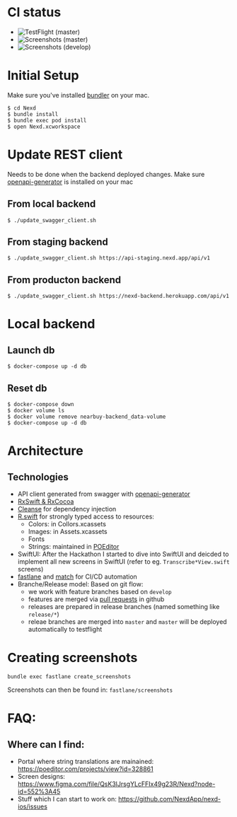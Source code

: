 # CI status

- ![TestFlight](https://github.com/NexdApp/nexd-ios/workflows/TestFlight/badge.svg?branch=develop) (master)
- ![Screenshots](https://github.com/NexdApp/nexd-ios/workflows/Screenshots/badge.svg?branch=master) (master)
- ![Screenshots](https://github.com/NexdApp/nexd-ios/workflows/Screenshots/badge.svg) (develop)

# Initial Setup

Make sure you've installed [bundler](https://bundler.io/) on your mac.

```
$ cd Nexd
$ bundle install
$ bundle exec pod install
$ open Nexd.xcworkspace
```

# Update REST client

Needs to be done when the backend deployed changes.
Make sure [openapi-generator](https://openapi-generator.tech/docs/faq-generators/) is installed on your mac

## From local backend

```
$ ./update_swagger_client.sh
```

## From staging backend

```
$ ./update_swagger_client.sh https://api-staging.nexd.app/api/v1
```

## From producton backend

```
$ ./update_swagger_client.sh https://nexd-backend.herokuapp.com/api/v1
```

# Local backend

## Launch db

```
$ docker-compose up -d db
```

## Reset db

```
$ docker-compose down
$ docker volume ls
$ docker volume remove nearbuy-backend_data-volume
$ docker-compose up -d db
```

# Architecture

## Technologies

- API client generated from swagger with [openapi-generator](https://openapi-generator.tech/)
- [RxSwift & RxCocoa](https://github.com/ReactiveX/RxSwift)
- [Cleanse](https://github.com/square/Cleanse) for dependency injection
- [R.swift](https://github.com/mac-cain13/R.swift) for strongly typed access to resources:
  - Colors: in Collors.xcassets
  - Images: in Assets.xcassets
  - Fonts
  - Strings: maintained in [POEditor](https://poeditor.com)
- SwiftUI: After the Hackathon I started to dive into SwiftUI and deicded to implement all new screens in SwiftUI (refer to eg. `Transcribe*View.swift` screens)
- [fastlane](https://fastlane.tools/) and [match](https://docs.fastlane.tools/actions/match/) for CI/CD automation
- Branche/Release model: Based on git flow:
  - we work with feature branches based on `develop`
  - features are merged via [pull requests](https://github.com/NexdApp/nexd-ios/pulls) in github
  - releases are prepared in release branches (named something like `release/*`)
  - releae branches are merged into `master` and `master` will be deployed automatically to testflight

# Creating screenshots

```
bundle exec fastlane create_screenshots
```

Screenshots can then be found in: `fastlane/screenshots`

# FAQ:

## Where can I find:

- Portal where string translations are mainained: https://poeditor.com/projects/view?id=328861
- Screen designs: https://www.figma.com/file/QsK3lJrsgYLcFFIx49g23R/Nexd?node-id=552%3A45
- Stuff which I can start to work on: https://github.com/NexdApp/nexd-ios/issues
